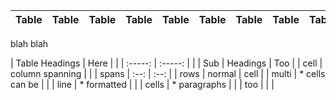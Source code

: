 |   Table  |   Table  |   Table  |   Table  |   Table  |   Table  |   Table  |   Table  |   Table  |   Table  |   Table  |
| :-----: | :-----: | :-----: | :-----: | :-----: | :-----: | :-----: | :-----: | :-----: | :-----: | :-----: |

blah blah

| Table Headings   | Here | |
| :-----: | :-----: | |
| Sub   | Headings | Too  |
| cell  | column spanning | |
| spans | :--: | :--: |
| rows  | normal   | cell |
| multi | * cells can be  | |
| line  | * formatted     | |
| cells | * paragraphs    | |
| too   |                 | |


